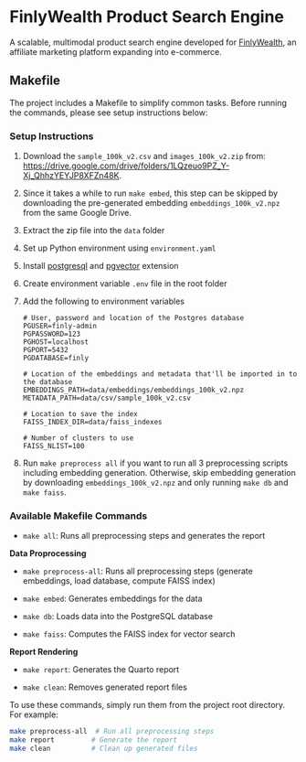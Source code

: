 # FinlyWealth Product Search Engine

A scalable, multimodal product search engine developed for [FinlyWealth](https://finlywealth.com/), an affiliate marketing platform expanding into e-commerce.

## Makefile

The project includes a Makefile to simplify common tasks. Before running the commands, please see setup instructions below:

### Setup Instructions

1. Download the `sample_100k_v2.csv` and `images_100k_v2.zip` from: https://drive.google.com/drive/folders/1LQzeuo9PZ_Y-Xj_QhhzYEYJP8XFZn48K.
2. Since it takes a while to run `make embed`, this step can be skipped by downloading the pre-generated embedding `embeddings_100k_v2.npz` from the same Google Drive.
3. Extract the zip file into the `data` folder
4. Set up Python environment using `environment.yaml`
5. Install [postgresql](https://www.postgresql.org) and [pgvector](https://github.com/pgvector/pgvector) extension
6. Create environment variable `.env` file in the root folder
7. Add the following to environment variables

    ```
    # User, password and location of the Postgres database
    PGUSER=finly-admin
    PGPASSWORD=123
    PGHOST=localhost
    PGPORT=5432
    PGDATABASE=finly

    # Location of the embeddings and metadata that'll be imported in to the database
    EMBEDDINGS_PATH=data/embeddings/embeddings_100k_v2.npz
    METADATA_PATH=data/csv/sample_100k_v2.csv

    # Location to save the index
    FAISS_INDEX_DIR=data/faiss_indexes

    # Number of clusters to use
    FAISS_NLIST=100
    ```
8. Run `make preprocess all` if you want to run all 3 preprocessing scripts including embedding generation. Otherwise, skip embedding generation by downloading `embeddings_100k_v2.npz` and only running `make db` and `make faiss`. 

### Available Makefile Commands
- `make all`: Runs all preprocessing steps and generates the report

**Data Proprocessing**

- `make preprocess-all`: Runs all preprocessing steps (generate embeddings, load database, compute FAISS index)

- `make embed`: Generates embeddings for the data

- `make db`: Loads data into the PostgreSQL database

- `make faiss`: Computes the FAISS index for vector search

**Report Rendering**

- `make report`: Generates the Quarto report

- `make clean`: Removes generated report files

To use these commands, simply run them from the project root directory. For example:
```bash
make preprocess-all  # Run all preprocessing steps
make report         # Generate the report
make clean          # Clean up generated files
```



